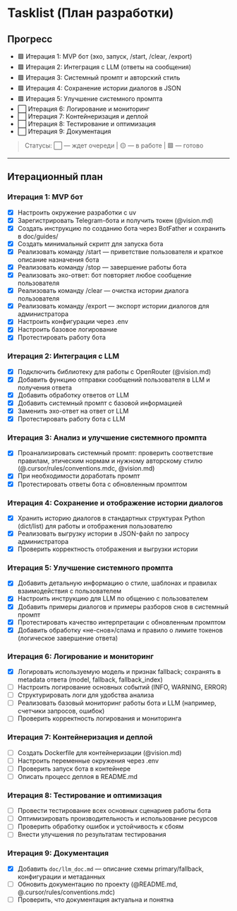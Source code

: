 # Tasklist (План разработки)

## Прогресс

- 🟩 Итерация 1: MVP бот (эхо, запуск, /start, /clear, /export)
- 🟩 Итерация 2: Интеграция с LLM (ответы на сообщения)
- 🟩 Итерация 3: Системный промпт и авторский стиль
- 🟩 Итерация 4: Сохранение истории диалогов в JSON
- 🟩 Итерация 5: Улучшение системного промпта
- ⬜️ Итерация 6: Логирование и мониторинг
- ⬜️ Итерация 7: Контейнеризация и деплой
- ⬜️ Итерация 8: Тестирование и оптимизация
- ⬜️ Итерация 9: Документация

> Статусы: ⬜️ — ждет очереди | 🟡 — в работе | 🟩 — готово

---

## Итерационный план

### Итерация 1: MVP бот
- [x] Настроить окружение разработки с uv
- [x] Зарегистрировать Telegram-бота и получить токен (@vision.md)
- [x] Создать инструкцию по созданию бота через BotFather и сохранить в doc/guides/
- [x] Создать минимальный скрипт для запуска бота
- [x] Реализовать команду /start — приветствие пользователя и краткое описание назначения бота
- [x] Реализовать команду /stop — завершение работы бота
- [x] Реализовать эхо-ответ: бот повторяет любое сообщение пользователя
- [x] Реализовать команду /clear — очистка истории диалога пользователя
- [x] Реализовать команду /export — экспорт истории диалогов для администратора
- [x] Настроить конфигурации через .env
- [x] Настроить базовое логирование
- [x] Протестировать работу бота

### Итерация 2: Интеграция с LLM
- [x] Подключить библиотеку для работы с OpenRouter (@vision.md)
- [x] Добавить функцию отправки сообщений пользователя в LLM и получения ответа
- [x] Добавить обработку ответов от LLM
- [x] Добавить системный промпт с базовой информацией
- [x] Заменить эхо-ответ на ответ от LLM
- [x] Протестировать работу бота с LLM

### Итерация 3: Анализ и улучшение системного промпта
- [x] Проанализировать системный промпт: проверить соответствие правилам, этическим нормам и нужному авторскому стилю (@.cursor/rules/conventions.mdc, @vision.md)
- [x] При необходимости доработать промпт
- [x] Протестировать ответы бота с обновленным промптом

### Итерация 4: Сохранение и отображение истории диалогов
- [x] Хранить историю диалогов в стандартных структурах Python (dict/list) для работы и отображения пользователю
- [x] Реализовать выгрузку истории в JSON-файл по запросу администратора
- [x] Проверить корректность отображения и выгрузки истории

### Итерация 5: Улучшение системного промпта
- [x] Добавить детальную информацию о стиле, шаблонах и правилах взаимодействия с пользователем
- [x] Настроить инструкцию для LLM по общению с пользователем
- [x] Добавить примеры диалогов и примеры разборов снов в системный промпт
- [x] Протестировать качество интерпретации с обновленным промптом
- [x] Добавить обработку «не-снов»/спама и правило о лимите токенов (логическое завершение ответа)

### Итерация 6: Логирование и мониторинг
- [x] Логировать используемую модель и признак fallback; сохранять в metadata ответа (model, fallback, fallback_index)
- [ ] Настроить логирование основных событий (INFO, WARNING, ERROR)
- [ ] Структурировать логи для удобства анализа
- [ ] Реализовать базовый мониторинг работы бота и LLM (например, счетчики запросов, ошибок)
- [ ] Проверить корректность логирования и мониторинга

### Итерация 7: Контейнеризация и деплой
- [ ] Создать Dockerfile для контейнеризации (@vision.md)
- [ ] Настроить переменные окружения через .env
- [ ] Проверить запуск бота в контейнере
- [ ] Описать процесс деплоя в README.md

### Итерация 8: Тестирование и оптимизация
- [ ] Провести тестирование всех основных сценариев работы бота
- [ ] Оптимизировать производительность и использование ресурсов
- [ ] Проверить обработку ошибок и устойчивость к сбоям
- [ ] Внести улучшения по результатам тестирования

### Итерация 9: Документация
- [x] Добавить `doc/llm_doc.md` — описание схемы primary/fallback, конфигурации и метаданных
- [ ] Обновить документацию по проекту (@README.md, @.cursor/rules/conventions.mdc)
- [ ] Проверить, что документация актуальна и понятна